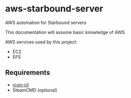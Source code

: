 # aws-starbound-server
AWS automation for Starbound servers

This documentation will assume basic knowledge of AWS.

AWS services used by this project:
- EC2
- EFS

## Requirements
- [rcon-cli](https://github.com/itzg/rcon-cli)
- SteamCMD (optional)
